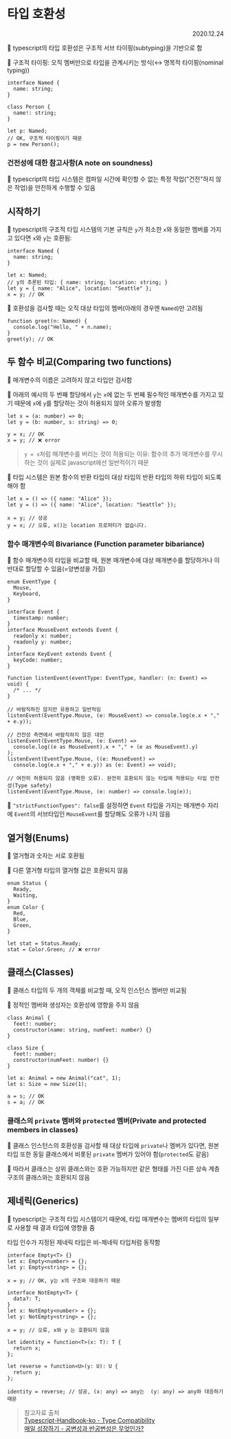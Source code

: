 # 타입 호환성

<div style="text-align: right">2020.12.24</div>

📌 typescript의 타입 호환성은 구조적 서브 타이핑(subtyping)을 기반으로 함

📌 구조적 타이핑: 오직 멤버만으로 타입을 관계시키는 방식(↔ 명목적 타이핑(nominal typing))

```tsx
interface Named {
  name: string;
}

class Person {
  name!: string;
}

let p: Named;
// OK, 구조적 타이핑이기 때문
p = new Person();
```

### 건전성에 대한 참고사항(A note on soundness)

📌 typescript의 타입 시스템은 컴파일 시간에 확인할 수 없는 특정 작업("건전"하지 않은 작업)을 안전하게 수행할 수 있음

## 시작하기

📌 typescript의 구조적 타입 시스템의 기본 규칙은 `y`가 최소한 `x`와 동일한 멤버를 가지고 있다면 `x`와 `y`는 호환됨:

```tsx
interface Named {
  name: string;
}

let x: Named;
// y의 추론된 타입: { name: string; location: string; }
let y = { name: "Alice", location: "Seattle" };
x = y; // OK
```

📌 호환성을 검사할 때는 오직 대상 타입의 멤버(아래의 경우엔 `Named`)만 고려됨

```tsx
function greet(n: Named) {
  console.log("Hello, " + n.name);
}
greet(y); // OK
```

## 두 함수 비교(Comparing two functions)

📌 매개변수의 이름은 고려하지 않고 타입만 검사함

📌 아래의 예시의 두 번째 할당에서 `y`는 `x`에 없는 두 번째 필수적인 매개변수를 가지고 있기 때문에 `x`에 `y`를 할당하는 것이 허용되지 않아 오류가 발생함

```tsx
let x = (a: number) => 0;
let y = (b: number, s: string) => 0;

y = x; // OK
x = y; // ❌ error
```

> `y = x`처럼 매개변수를 버리는 것이 허용되는 이유:
> 함수의 추가 매개변수를 무시하는 것이 실제로 javascript에선 일반적이기 때문

📌 타입 시스템은 원본 함수의 반환 타입이 대상 타입의 반환 타입의 하위 타입이 되도록 해야 함

```tsx
let x = () => ({ name: "Alice" });
let y = () => ({ name: "Alice", location: "Seattle" });

x = y; // 성공
y = x; // 오류, x()는 location 프로퍼티가 없습니다.
```

### 함수 매개변수의 Bivariance (Function parameter bibariance)

📌 함수 매개변수의 타입을 비교할 때, 원본 매개변수에 대상 매개변수를 할당하거나 이 반대로 할당할 수 있음(=양변성을 가짐)

```tsx
enum EventType {
  Mouse,
  Keyboard,
}

interface Event {
  timestamp: number;
}
interface MouseEvent extends Event {
  readonly x: number;
  readonly y: number;
}
interface KeyEvent extends Event {
  keyCode: number;
}

function listenEvent(eventType: EventType, handler: (n: Event) => void) {
  /* ... */
}

// 바람직하진 않지만 유용하고 일반적임
listenEvent(EventType.Mouse, (e: MouseEvent) => console.log(e.x + "," + e.y));

// 건전성 측면에서 바람직하지 않은 대안
listenEvent(EventType.Mouse, (e: Event) =>
  console.log((e as MouseEvent).x + "," + (e as MouseEvent).y)
);
listenEvent(EventType.Mouse, ((e: MouseEvent) =>
  console.log(e.x + "," + e.y)) as (e: Event) => void);

// 여전히 허용되지 않음 (명확한 오류). 완전히 호환되지 않는 타입에 적용되는 타입 안전성(Type safety)
listenEvent(EventType.Mouse, (e: number) => console.log(e));
```

📌 `"strictFunctionTypes": false`를 설정하면 `Event` 타입을 가지는 매개변수 자리에 `Event`의 서브타입인 `MouseEvent`를 할당해도 오류가 나지 않음

## 열거형(Enums)

📌 열거형과 숫자는 서로 호환됨

📌 다른 열거형 타입의 열거형 값은 호환되지 않음

```tsx
enum Status {
  Ready,
  Waiting,
}
enum Color {
  Red,
  Blue,
  Green,
}

let stat = Status.Ready;
stat = Color.Green; // ❌ error
```

## 클래스(Classes)

📌 클래스 타입의 두 개의 객체를 비교할 때, 오직 인스턴스 멤버만 비교됨

📌 정적인 멤버와 생성자는 호환성에 영향을 주지 않음

```tsx
class Animal {
  feet!: number;
  constructor(name: string, numFeet: number) {}
}

class Size {
  feet!: number;
  constructor(numFeet: number) {}
}

let a: Animal = new Animal("cat", 1);
let s: Size = new Size(1);

a = s; // OK
s = a; // OK
```

### 클래스의 `private` 멤버와 `protected` 멤버(Private and protected members in classes)

📌 클래스 인스턴스의 호환성을 검사할 때 대상 타입에 `private`나 멤버가 있다면, 원본 타입 또한 동일 클래스에서 비롯된 `private` 멤버가 있어야 함(`protected`도 같음)

📌 따라서 클래스는 상위 클래스와는 호환 가능하지만 같은 형태를 가진 다른 상속 계층 구조의 클래스와는 호환되지 않음

## 제네릭(Generics)

📌 typescript는 구조적 타입 시스템이기 때문에, 타입 매개변수는 멤버의 타입의 일부로 사용할 때 결과 타입에 영향을 줌

타입 인수가 지정된 제네릭 타입은 비-제네릭 타입처럼 동작함

```tsx
interface Empty<T> {}
let x: Empty<number> = {};
let y: Empty<string> = {};

x = y; // OK, y는 x의 구조와 대응하기 때문
```

```tsx
interface NotEmpty<T> {
  data?: T;
}
let x: NotEmpty<number> = {};
let y: NotEmpty<string> = {};

x = y; // 오류, x와 y 는 호환되지 않음
```

```tsx
let identity = function<T>(x: T): T {
  return x;
};

let reverse = function<U>(y: U): U {
  return y;
};

identity = reverse; // 성공, (x: any) => any는  (y: any) => any와 대응하기 때문
```

> 참고자료 출처<br />[Typescript-Handbook-ko - Type Compatibility](https://typescript-handbook-ko.org/pages/type-compatibility.html)<br/>[매일 성장하기 - 공변성과 반공변성은 무엇인가?](https://edykim.com/ko/post/what-is-coercion-and-anticommunism/)
